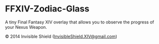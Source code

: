 FFXIV-Zodiac-Glass
==================

A tiny Final Fantasy XIV overlay that allows you to observe the progress of your Nexus Weapon.


© 2014 Invisible Shield (InvisibleShield.XIV@gmail.com)
